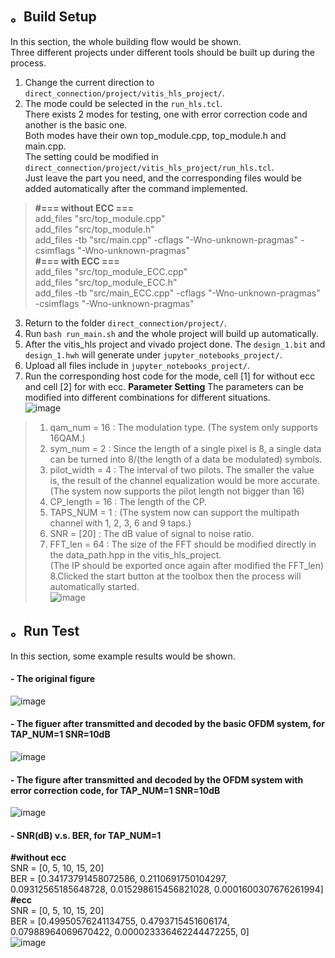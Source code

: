 ## 。Build Setup
In this section, the whole building flow would be shown.  
Three different projects under different tools should be built up during the process. 

1. Change the current direction to `direct_connection/project/vitis_hls_project/`.  
2. The mode could be selected in the `run_hls.tcl`.  
There exists 2 modes for testing, one with error correction code and another is the basic one.  
Both modes have their own top_module.cpp, top_module.h and main.cpp.  
The setting could be modified in `direct_connection/project/vitis_hls_project/run_hls.tcl`.  
Just leave the part you need, and the corresponding files would be added automatically after the command implemented.  
> **#=== without ECC ===**  
>add_files "src/top_module.cpp"  
>add_files "src/top_module.h"  
>add_files -tb "src/main.cpp" -cflags "-Wno-unknown-pragmas" -csimflags "-Wno-unknown-pragmas"  
> **#=== with ECC ===**  
>add_files "src/top_module_ECC.cpp"  
>add_files "src/top_module_ECC.h"  
>add_files -tb "src/main_ECC.cpp" -cflags "-Wno-unknown-pragmas" -csimflags "-Wno-unknown-pragmas"  
3. Return to the folder `direct_connection/project/`.  
4. Run `bash run_main.sh` and the whole project will build up automatically.  
5. After the vitis_hls project and vivado project done. The `design_1.bit` and `design_1.hwh` will generate under `jupyter_notebooks_project/`.  
6. Upload all files include in `jupyter_notebooks_project/`.  
7. Run the corresponding host code for the mode, cell [1] for without ecc and cell [2] for with ecc. 
**Parameter Setting**
The parameters can be modified into different combinations for different situations.  
![image](https://user-images.githubusercontent.com/102524142/218928701-1fd3440d-c4c9-43bc-b805-7011c23c6131.png)  
>1. qam_num = 16 : The modulation type. (The system only supports 16QAM.)  
>2. sym_num = 2 : Since the length of a single pixel is 8, a single data can be turned into 8/(the length of a data be modulated) symbols.  
>3. pilot_width = 4 : The interval of two pilots. The smaller the value is, the result of the channel equalization would be more accurate.  
>(The system now supports the pilot length not bigger than 16)  
>4. CP_length = 16 : The length of the CP. 
>5. TAPS_NUM = 1 : (The system now can support the multipath channel with 1, 2, 3, 6 and 9 taps.)  
>6. SNR = [20] : The dB value of signal to noise ratio.  
>7. FFT_len = 64 : The size of the FFT should be modified directly in the data_path.hpp in the vitis_hls_project.  
>(The IP should be exported once again after modified the FFT_len) 
8.Clicked the start button at the toolbox then the process will automatically started.  
![image](https://user-images.githubusercontent.com/102524142/218928569-404af209-e9fb-42ae-b0c9-4122dd55beb1.png)
## 。Run Test
In this section, some example results would be shown.  
#### - The original figure
![image](https://user-images.githubusercontent.com/102524142/218643587-45041ab9-763b-453e-b0fe-ca159eef95aa.png)
#### - The figuer after transmitted and decoded by the basic OFDM system, for TAP_NUM=1 SNR=10dB  
![image](https://user-images.githubusercontent.com/102524142/226565344-1c8f9bb2-1825-4ee3-987d-6e52ffd10d9f.png)
#### - The figure after transmitted and decoded by the OFDM system with error correction code, for TAP_NUM=1 SNR=10dB  
![image](https://user-images.githubusercontent.com/102524142/226565435-8b26af75-7312-42be-b29f-5c3f85bd3deb.png)
#### - SNR(dB) v.s. BER, for TAP_NUM=1  
**#without ecc**  
SNR = [0, 5, 10, 15, 20]  
BER = [0.34173791458072586, 0.2110691750104297, 0.09312565185648728, 0.015298615456821028, 0.0001600307676261994]  
**#ecc**  
SNR = [0, 5, 10, 15, 20]  
BER = [0.49950576241134755, 0.4793715451606174, 0.07988964069670422, 0.000023336462244472255, 0]  
![image](https://user-images.githubusercontent.com/102524142/218736088-4d8435b8-b11e-4932-a178-be92088837ca.png)
